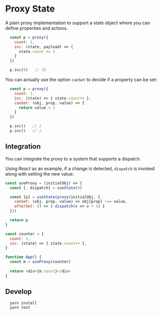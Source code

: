 # Proxy State

A plain proxy implementation to support a state object where you can define properties and actions.

```javascript
  const p = proxy({
    count: 1,
    inc: (state, payload) => {
      state.count += 2
    }
  })  

  p.inc(9)   // 10
```

You can actually use the option `canSet` to decide if a property can be set:

```javascript
  const p = proxy({
    count: 1,
    inc: (state) => { state.count++ },
    canSet: (obj, prop, value) => {
      return value < 3
    }
  })

  p.inc()   // 2
  p.inc()   // 2
```

## Integration

You can integrate the proxy to a system that supports a dispatch.

Using _React_ as an example, if a change is detected, `dispatch` is invoked along with setting the new value:

```javascript
const useProxy = (initialObj) => {
  const [, dispatch] = useState(0)

  const [p] = useState(proxy(initialObj, {
    canSet: (obj, prop, value) => obj[prop] !== value,
    afterSet: () => { dispatch(v => v + 1) }
  }))

  return p
}

const counter = {
  count: 1,
  inc: (state) => { state.count++ },  
}

function App() {
  const m = useProxy(counter)  
  
  return <div>{m.count}</div>
}
```


## Develop

```
  yarn install
  yarn test
```
